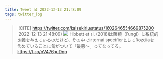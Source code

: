 ```yaml
---
title: Tweet at 2022-12-13 21:48:09
tags: twitter_log
---
```


> [!CITE] https://twitter.com/kaisekiriu/status/1602646554669875200 (2022-12-13 21:48:09)
> ![](https://twitter.com/kaisekiriu/status/1602646554669875200)
> Hibbett et al. (2018)は菌類（Fungi）に系統的定義を与えているのだけど、その中でinternal specifierとしてRozellaを含めていることに気がついて「最悪〜」ってなってる。
> https://t.co/nV476puDnp
